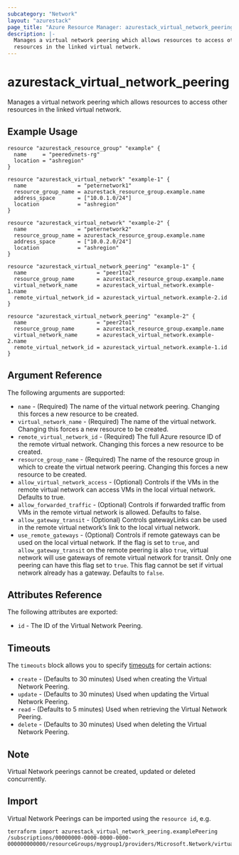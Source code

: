 ```yaml
---
subcategory: "Network"
layout: "azurestack"
page_title: "Azure Resource Manager: azurestack_virtual_network_peering"
description: |-
  Manages a virtual network peering which allows resources to access other
  resources in the linked virtual network.
---
```


# azurestack_virtual_network_peering

Manages a virtual network peering which allows resources to access other
resources in the linked virtual network.

## Example Usage

```hcl
resource "azurestack_resource_group" "example" {
  name     = "peeredvnets-rg"
  location = "ashregion"
}

resource "azurestack_virtual_network" "example-1" {
  name                = "peternetwork1"
  resource_group_name = azurestack_resource_group.example.name
  address_space       = ["10.0.1.0/24"]
  location            = "ashregion"
}

resource "azurestack_virtual_network" "example-2" {
  name                = "peternetwork2"
  resource_group_name = azurestack_resource_group.example.name
  address_space       = ["10.0.2.0/24"]
  location            = "ashregion"
}

resource "azurestack_virtual_network_peering" "example-1" {
  name                      = "peer1to2"
  resource_group_name       = azurestack_resource_group.example.name
  virtual_network_name      = azurestack_virtual_network.example-1.name
  remote_virtual_network_id = azurestack_virtual_network.example-2.id
}

resource "azurestack_virtual_network_peering" "example-2" {
  name                      = "peer2to1"
  resource_group_name       = azurestack_resource_group.example.name
  virtual_network_name      = azurestack_virtual_network.example-2.name
  remote_virtual_network_id = azurestack_virtual_network.example-1.id
}
```



## Argument Reference

The following arguments are supported:

* `name` - (Required) The name of the virtual network peering. Changing this forces a new resource to be created.
* `virtual_network_name` - (Required) The name of the virtual network. Changing this forces a new resource to be created.
* `remote_virtual_network_id` - (Required) The full Azure resource ID of the remote virtual network.  Changing this forces a new resource to be created.
* `resource_group_name` - (Required) The name of the resource group in which to create the virtual network peering. Changing this forces a new resource to be created.
* `allow_virtual_network_access` - (Optional) Controls if the VMs in the remote virtual network can access VMs in the local virtual network. Defaults to true.
* `allow_forwarded_traffic` - (Optional) Controls if forwarded traffic from VMs in the remote virtual network is allowed. Defaults to false.
* `allow_gateway_transit` - (Optional) Controls gatewayLinks can be used in the remote virtual network’s link to the local virtual network.
* `use_remote_gateways` - (Optional) Controls if remote gateways can be used on the local virtual network. If the flag is set to `true`, and `allow_gateway_transit` on the remote peering is also `true`, virtual network will use gateways of remote virtual network for transit. Only one peering can have this flag set to `true`. This flag cannot be set if virtual network already has a gateway. Defaults to `false`.


## Attributes Reference

The following attributes are exported:

* `id` - The ID of the Virtual Network Peering.

## Timeouts

The `timeouts` block allows you to specify [timeouts](https://www.terraform.io/docs/configuration/resources.html#timeouts) for certain actions:

* `create` - (Defaults to 30 minutes) Used when creating the Virtual Network Peering.
* `update` - (Defaults to 30 minutes) Used when updating the Virtual Network Peering.
* `read` - (Defaults to 5 minutes) Used when retrieving the Virtual Network Peering.
* `delete` - (Defaults to 30 minutes) Used when deleting the Virtual Network Peering.

## Note

Virtual Network peerings cannot be created, updated or deleted concurrently.

## Import

Virtual Network Peerings can be imported using the `resource id`, e.g.

```shell
terraform import azurestack_virtual_network_peering.examplePeering /subscriptions/00000000-0000-0000-0000-000000000000/resourceGroups/mygroup1/providers/Microsoft.Network/virtualNetworks/myvnet1/virtualNetworkPeerings/myvnet1peering
```
